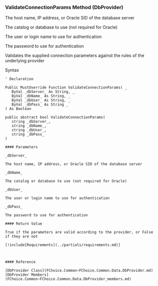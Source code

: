 ﻿### ValidateConnectionParams Method (DbProvider)

The host name, IP address, or Oracle SID of the database server

The catalog or database to use (not required for Oracle)

The user or login name to use for authentication

The password to use for authentication

Validates the supplied connection parameters against the rules of the underlying provider

Syntax

```vbnet
' Declaration

Public MustOverride Function ValidateConnectionParams( _
   ByVal _dbServer_ As String, _
   ByVal _dbName_ As String, _
   ByVal _dbUser_ As String, _
   ByVal _dbPass_ As String _
) As Boolean

public abstract bool ValidateConnectionParams( 
   string _dbServer_,
   string _dbName_,
   string _dbUser_,
   string _dbPass_
)

#### Parameters

_dbServer_

The host name, IP address, or Oracle SID of the database server

_dbName_

The catalog or database to use (not required for Oracle)

_dbUser_

The user or login name to use for authentication

_dbPass_

The password to use for authentication

#### Return Value

True if the parameters are valid according to the provider, or False if they are not

[!include[Requirements](../partials/requirements.md)]



#### Reference

[DbProvider Class](FChoice.Common~FChoice.Common.Data.DbProvider.md)  
[DbProvider Members](FChoice.Common~FChoice.Common.Data.DbProvider_members.md)